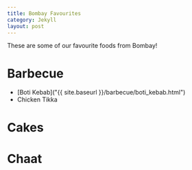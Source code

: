 ```yaml
---
title: Bombay Favourites
category: Jekyll
layout: post
---
```


These are some of our favourite foods from Bombay!

# Barbecue

* [Boti Kebab]("{{ site.baseurl }}/barbecue/boti_kebab.html")
* Chicken Tikka

# Cakes

# Chaat
